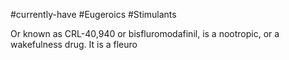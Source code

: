 #currently-have
#Eugeroics 
#Stimulants 

Or known as CRL-40,940 or bisfluromodafinil, is a nootropic, or a wakefulness drug. It is a fleuro